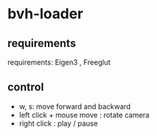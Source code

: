 # bvh-loader
## requirements
requirements: Eigen3 , Freeglut

## control
* w, s: move forward and backward
* left click + mouse move : rotate camera
* right click : play / pause
